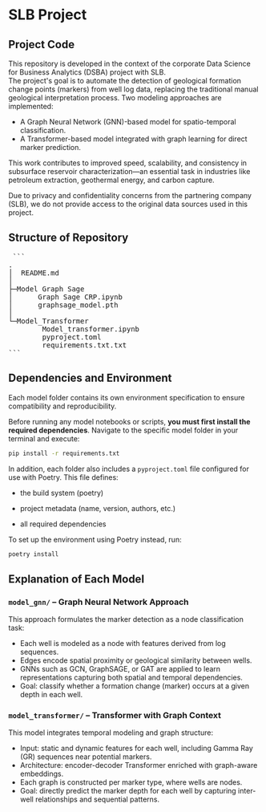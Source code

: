 # SLB Project

## Project Code

This repository is developed in the context of the corporate Data Science for Business Analytics (DSBA) project with SLB.  
The project's goal is to automate the detection of geological formation change points (markers) from well log data, replacing the traditional manual geological interpretation process. Two modeling approaches are implemented:
- A Graph Neural Network (GNN)-based model for spatio-temporal classification.
- A Transformer-based model integrated with graph learning for direct marker prediction.

This work contributes to improved speed, scalability, and consistency in subsurface reservoir characterization—an essential task in industries like petroleum extraction, geothermal energy, and carbon capture.

Due to privacy and confidentiality concerns from the partnering company (SLB), we do not provide access to the original data sources used in this project.


## Structure of Repository

<pre> ``` 
.
│  README.md
│
├─Model Graph Sage
│      Graph Sage CRP.ipynb
│      graphsage_model.pth
│
└─Model_Transformer
        Model_transformer.ipynb
        pyproject.toml
        requirements.txt.txt
``` </pre>

## Dependencies and Environment

Each model folder contains its own environment specification to ensure compatibility and reproducibility.

Before running any model notebooks or scripts, **you must first install the required dependencies**. Navigate to the specific model folder in your terminal and execute:

```bash
pip install -r requirements.txt 
```

In addition, each folder also includes a `pyproject.toml` file configured for use with Poetry. This file defines:

- the build system (poetry)

- project metadata (name, version, authors, etc.)

- all required dependencies

To set up the environment using Poetry instead, run:

```bash
poetry install 
```

## Explanation of Each Model
                
### `model_gnn/` – Graph Neural Network Approach
This approach formulates the marker detection as a node classification task:
- Each well is modeled as a node with features derived from log sequences.
- Edges encode spatial proximity or geological similarity between wells.
- GNNs such as GCN, GraphSAGE, or GAT are applied to learn representations capturing both spatial and temporal dependencies.
- Goal: classify whether a formation change (marker) occurs at a given depth in each well.

###  `model_transformer/` – Transformer with Graph Context
This model integrates temporal modeling and graph structure:
- Input: static and dynamic features for each well, including Gamma Ray (GR) sequences near potential markers.
- Architecture: encoder-decoder Transformer enriched with graph-aware embeddings.
- Each graph is constructed per marker type, where wells are nodes.
- Goal: directly predict the marker depth for each well by capturing inter-well relationships and sequential patterns.


